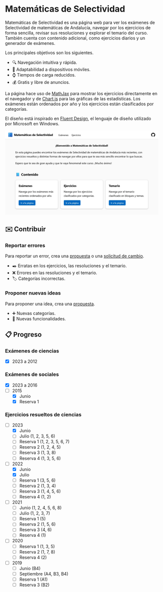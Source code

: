 # Matemáticas de Selectividad

Matemáticas de Selectividad es una página web para ver los exámenes de Selectividad de matemáticas de Andalucía, navegar por los ejercicios de forma sencilla, revisar sus resoluciones y explorar el temario del curso.
También cuenta con contenido adicional, como ejercicios diarios y un generador de exámenes.

Los principales objetivos son los siguientes.

- 🔍 Navegación intuitiva y rápida.
- 📱 Adaptabilidad a dispositivos móviles.
- ⌚ Tiempos de carga reducidos.
- 💰 Gratis y libre de anuncios.

La página hace uso de [MathJax](https://www.mathjax.org/) para mostrar los ejercicios directamente en el navegador y de [Chart.js](https://www.chartjs.org/) para las gráficas de las estadísticas.
Los exámenes están ordenados por año y los ejercicios están clasificados por categorías.

El diseño está inspirado en [Fluent Design](https://fluent2.microsoft.design), el lenguaje de diseño utilizado por Microsoft en Windows.

![Captura de pantalla](img/screenshot.jpg)

## ✉️ Contribuir

### Reportar errores
Para reportar un error, crea una [propuesta](https://github.com/DanielSevillano/matematicas-selectividad/issues) o una [solicitud de cambio](https://github.com/DanielSevillano/matematicas-selectividad/pulls).

- ✒️ Erratas en los ejercicios, las resoluciones y el temario.
- ❌ Errores en las resoluciones y el temario.
- 🏷️ Categorías incorrectas.

### Proponer nuevas ideas
Para proponer una idea, crea una [propuesta](https://github.com/DanielSevillano/matematicas-selectividad/issues).

- ➕ Nuevas categorías.
- 🚀 Nuevas funcionalidades.

## 📋 Progreso

### Exámenes de ciencias
- [x] 2023 a 2012

### Exámenes de sociales
- [x] 2023 a 2016
- [ ] 2015
    - [x] Junio
    - [x] Reserva 1

### Ejercicios resueltos de ciencias
- [ ] 2023
    - [x] Junio
    - [ ] Julio (1, 2, 3, 5, 6)
    - [ ] Reserva 1 (1, 2, 3, 5, 6, 7)
    - [ ] Reserva 2 (1, 2, 4, 5)
    - [ ] Reserva 3 (1, 3, 8)
    - [ ] Reserva 4 (1, 3, 5, 6)
- [ ] 2022
    - [x] Junio
    - [x] Julio
    - [ ] Reserva 1 (3, 5, 6)
    - [ ] Reserva 2 (1, 3, 4)
    - [ ] Reserva 3 (1, 4, 5, 6)
    - [ ] Reserva 4 (1, 2)
- [ ] 2021
    - [ ] Junio (1, 2, 4, 5, 6, 8)
    - [ ] Julio (1, 2, 3, 7)
    - [ ] Reserva 1 (5)
    - [ ] Reserva 2 (1, 5, 6)
    - [ ] Reserva 3 (4, 6)
    - [ ] Reserva 4 (1)
- [ ] 2020
    - [ ] Reserva 1 (1, 3, 5)
    - [ ] Reserva 2 (1, 7, 8)
    - [ ] Reserva 4 (2)
- [ ] 2019
    - [ ] Junio (B4)
    - [ ] Septiembre (A4, B3, B4)
    - [ ] Reserva 1 (A1)
    - [ ] Reserva 3 (B2)